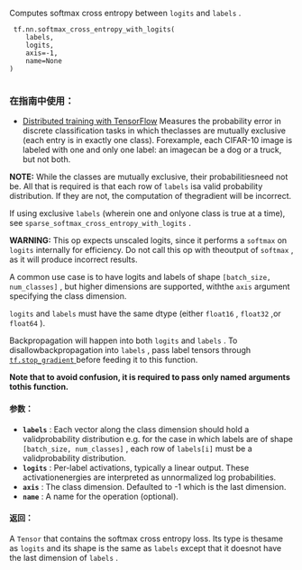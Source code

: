 Computes softmax cross entropy between  `logits`  and  `labels` .

```
 tf.nn.softmax_cross_entropy_with_logits(
    labels,
    logits,
    axis=-1,
    name=None
)
 
```

### 在指南中使用：
- [Distributed training with TensorFlow](https://tensorflow.google.cn/guide/distributed_training)
Measures the probability error in discrete classification tasks in which theclasses are mutually exclusive (each entry is in exactly one class).  Forexample, each CIFAR-10 image is labeled with one and only one label: an imagecan be a dog or a truck, but not both.

**NOTE:**   While the classes are mutually exclusive, their probabilitiesneed not be.  All that is required is that each row of  `labels`  isa valid probability distribution.  If they are not, the computation of thegradient will be incorrect.

If using exclusive  `labels`  (wherein one and onlyone class is true at a time), see  `sparse_softmax_cross_entropy_with_logits` .

**WARNING:**  This op expects unscaled logits, since it performs a  `softmax` on  `logits`  internally for efficiency.  Do not call this op with theoutput of  `softmax` , as it will produce incorrect results.

A common use case is to have logits and labels of shape `[batch_size, num_classes]` , but higher dimensions are supported, withthe  `axis`  argument specifying the class dimension.

 `logits`  and  `labels`  must have the same dtype (either  `float16` ,  `float32` ,or  `float64` ).

Backpropagation will happen into both  `logits`  and  `labels` .  To disallowbackpropagation into  `labels` , pass label tensors through [ `tf.stop_gradient` ](https://tensorflow.google.cn/api_docs/python/tf/stop_gradient)before feeding it to this function.

**Note that to avoid confusion, it is required to pass only named arguments tothis function.** 

#### 参数：
- **`labels`** : Each vector along the class dimension should hold a validprobability distribution e.g. for the case in which labels are of shape `[batch_size, num_classes]` , each row of  `labels[i]`  must be a validprobability distribution.
- **`logits`** : Per-label activations, typically a linear output. These activationenergies are interpreted as unnormalized log probabilities.
- **`axis`** : The class dimension. Defaulted to -1 which is the last dimension.
- **`name`** : A name for the operation (optional).


#### 返回：
A  `Tensor`  that contains the softmax cross entropy loss. Its type is thesame as  `logits`  and its shape is the same as  `labels`  except that it doesnot have the last dimension of  `labels` .


